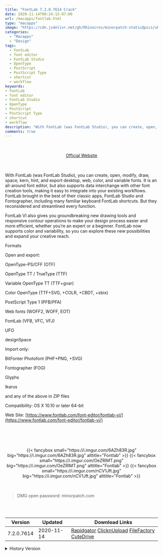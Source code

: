 ```yaml
---
title: "FontLab 7.2.0.7614 Crack"
date: 2020-11-14T00:24:13-07:00
url: /macapps/fontlab.html
type: "macapps"
image: "https://cdn.jsdelivr.net/gh/Rhinocros/minorpatch-static@pics/uPic/YLgFbG.png"
categories:
  - "Macapps"
  - "Design"
tags:
  - FontLab
  - font editor
  - FontLab Studio
  - OpenType
  - PostScript
  - PostScript Type
  - shortcut
  - workflow
keywords:
- FontLab
- font editor
- FontLab Studio
- OpenType
- PostScript
- PostScript Type
- shortcut
- workflow
description: "With FontLab (was FontLab Studio), you can create, open, modify, draw, space, kern, hint, and export desktop, web, color, and variable fonts."
comments: true
---
```


<br/>
<br/>
<center>
<a href="https://www.fontlab.com/font-editor/fontlab-vi/" target="blank"><div class="border border-blue-500 rounded-lg transition duration-500 
    ease-in-out w-48 text-lg text-blue-500 text-center px-2 hover:bg-blue-500 hover:text-white">
  Official Website 
</div></a>
</center>
<br/>
<br/>

With FontLab (was FontLab Studio), you can create, open, modify, draw, space, kern, hint, and export desktop, web, color, and variable fonts. It is an all-around font editor, but also supports data interchange with other font creation tools, making it easy to integrate into your existing workflows. FontLab brought in the best of their classic apps, FontLab Studio and Fontographer, including many familiar keyboard FontLab shortcuts. But they reconsidered and streamlined every function.

FontLab VI also gives you groundbreaking new drawing tools and responsive contour operations to make your design process easier and more efficient, whether you’re an expert or a beginner. FontLab now supports color and variability, so you can explore these new possibilities and expand your creative reach.

Formats

Open and export:

OpenType-PS/CFF (OTF)

OpenType TT / TrueType (TTF)

Variable OpenType TT (TTF+gvar)

Color OpenType (TTF+SVG, +COLR, +CBDT, +sbix)

PostScript Type 1 (PFB/PFA)

Web fonts (WOFF2, WOFF, EOT)

FontLab (VFB, VFC, VFJ)

UFO

designSpace

Import only:

BitFonter Photofont (PHF+PNG, +SVG)

Fontographer (FOG)

Glyphs

Ikarus

and any of the above in ZIP files

Compatibility: OS X 10.10 or later 64-bit

Web Site: [https://www.fontlab.com/font-editor/fontlab-vi/](https://www.fontlab.com/font-editor/fontlab-vi/)

<br/>
<br/>
<script async src="https://pagead2.googlesyndication.com/pagead/js/adsbygoogle.js"></script>
<ins class="adsbygoogle"
     style="display:block; text-align:center;"
     data-ad-layout="in-article"
     data-ad-format="fluid"
     data-ad-client="ca-pub-8746275014476192"
     data-ad-slot="5144997159"></ins>
<script>
     (adsbygoogle = window.adsbygoogle || []).push({});
</script>
<br/>
<br/>


<center>
<div class="w-full grid grid-cols-3 flex gap-2">
{{< fancybox small="https://i.imgur.com/6AZh83R.jpg" big="https://i.imgur.com/6AZh83R.jpg" alttitle="Fontlab" >}}
{{< fancybox small="https://i.imgur.com/OeZRlMT.png" big="https://i.imgur.com/OeZRlMT.png" alttitle="Fontlab" >}}
{{< fancybox small="https://i.imgur.com/nCV1Jft.jpg" big="https://i.imgur.com/nCV1Jft.jpg" alttitle="Fontlab" >}}
</div>
</center>

<br/>
<br/>


> DMG open password: minorpatch.com

<br/>

<br/>
<div id="history_version" class="history_version">

| Version | Updated | Download Links |
| ---- | ---- | ---- |
| 7.2.0.7614 | 2020-11-14 | [Rapidgator](https://ouo.io/AjZfBYT)   [ClicknUpload](https://ouo.io/qisVt3)   [FileFactory](https://ouo.io/wVvH51k)   [CuteDrive](https://ouo.io/8ihphj) |
<details>
<summary>History Version</summary>

| Version | Updated | Download Links |
| ---- | ---- | ---- |
| 7.2.0.7608 | 2020-11-05 | [Rapidgator](https://ouo.io/O94qHCz)   [ClicknUpload](https://ouo.io/N917Sh)   [FileFactory](https://ouo.io/HcVen6)   [CuteDrive](https://ouo.io/NM6m6G) |
| 7.1.4.7515 | 2020-08-03 | [UsersCloud](https://ouo.io/axR444)   [ClicknUpload](https://ouo.io/vgEX3K)   [FileFactory](https://ouo.io/w1k4Sg)   [CuteDrive](https://ouo.io/SqyypnI) |
| 7.1.4.7511 | 2020-07-28 | [UsersCloud](https://ouo.io/IeGSA9)   [ClicknUpload](https://ouo.io/sxpqQj)   [FileFactory](https://ouo.io/B1i4Zz)   [CuteDrive](https://ouo.io/B1i4Zz) |
| 7.1.3.7495 | 2020-07-16 | [UsersCloud](https://ouo.io/2AwPTh)   [ClicknUpload](https://ouo.io/ma1jOX)   [FileFactory](https://ouo.io/xj6SuF)   [CuteDrive](https://ouo.io/oIXzT8) |
| 7.1.3.7493 | 2020-07-10 | [UsersCloud](https://ouo.io/s3rI3f)   [ClicknUpload](https://ouo.io/zj6s6T)   [FileFactory](https://ouo.io/CRtdbb)   [CuteDrive](https://ouo.io/ffcV10) |
| 7.1.3.7478 | 2020-06-27 | [UsersCloud](https://ouo.io/R7FLx9)   [ClicknUpload](https://ouo.io/QocW6i)   [FileFactory](https://ouo.io/EFrOAD)   [CuteDrive](https://ouo.io/StRioc) |
| 7.1.2.7436 | 2020-05-22 | [UsersCloud](https://ouo.io/rT05qa)   [ClicknUpload](https://ouo.io/o8YOVM)   [FileFactory](https://ouo.io/yeOwNky)   [CuteDrive](https://ouo.io/C3VXoFQ) |
| 7.1.2.7435 | 2020-05-20 | [UsersCloud](https://ouo.io/C10OaV)   [ClicknUpload](https://ouo.io/eBOVHRf)   [FileFactory](https://ouo.io/VLjXJw)   [CuteDrive](https://ouo.io/sBPhnT) |
| 7.1.2.7432 | 2020-05-12 | [UsersCloud](https://ouo.io/GZRneu1)   [ClicknUpload](https://ouo.io/MRYaui)   [FileFactory](https://ouo.io/TqePK2)   [CuteDrive](https://ouo.io/TqePK2) |
| 7.1.2.7415 | 2020-04-23 | [UsersCloud](https://ouo.io/ByGl7w)   [ClicknUpload](https://ouo.io/mfo4pb)   [FileFactory](https://ouo.io/aMZlPHo)   [CuteDrive](https://ouo.io/IXuQdD) |
| 7.1.1.7383 | 2020-03-29 | [UsersCloud](https://ouo.io/9SJJy0W)   [ClicknUpload](https://ouo.io/XME9If)   [FileFactory](https://ouo.io/QuTaPo)   [CuteDrive](https://ouo.io/3BFNef) |
| 7.1.1.7382 | 2020-03-27 | [UsersCloud](https://ouo.io/EYbIHu)   [ClicknUpload](https://ouo.io/SI0pe6)   [FileFactory](https://ouo.io/N47QJK)   [CuteDrive](https://ouo.io/ax0BSs) |
| 7.1.1.7380 | 2020-03-23 | [UsersCloud](https://ouo.io/DuJ1aG)   [ClicknUpload](https://ouo.io/839SpE)   [FileFactory](https://ouo.io/alfvosy)   [CuteDrive](https://ouo.io/Ao0Y0S) |
| 7.1.0.7363 | 2020-03-03 | [UsersCloud](https://ouo.io/YdYVQH)   [ClicknUpload](https://ouo.io/urItMW)   [FileFactory](https://ouo.io/LktHkv)   [CuteDrive](https://ouo.io/LktHkv) |
| 7.1.0.7355 | 2020-02-23 | [UsersCloud](https://ouo.io/BEAY4h)   [ClicknUpload](https://ouo.io/9As3Id)   [FileFactory](https://ouo.io/lQLspw)   [CuteDrive](https://ouo.io/Vk8x06) |
| 7.0.2.7347 | 2020-02-15 | [UsersCloud](https://ouo.io/NmrsC8)   [ClicknUpload](https://ouo.io/cMPul5M)   [Mega](https://ouo.io/isusy7)   [CuteDrive](https://ouo.io/ku0e99) |
| 7.0.2.7334 | 2020-02-02 | [UsersCloud](https://ouo.io/XIn7ZF)   [ClicknUpload](https://ouo.io/NtJFwh)   [Mega](https://ouo.io/GNIM0m)   [CuteDrive](https://ouo.io/e0DgjW) |
</details>

</div>
